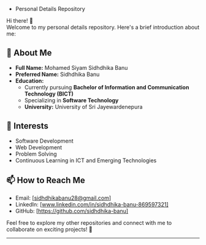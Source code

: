 -  Personal Details Repository

Hi there! 👋  
Welcome to my personal details repository. Here's a brief introduction about me:

## 👤 About Me
- **Full Name:** Mohamed Siyam Sidhdhika Banu  
- **Preferred Name:** Sidhdhika Banu  
- **Education:**  
  - Currently pursuing **Bachelor of Information and Communication Technology (BICT)**  
  - Specializing in **Software Technology**  
  - **University:** University of Sri Jayewardenepura  

## 🌱 Interests
- Software Development  
- Web Development  
- Problem Solving  
- Continuous Learning in ICT and Emerging Technologies  

## 📫 How to Reach Me
- Email: [sidhdhikabanu28@gmail.com]  
- LinkedIn: [www.linkedin.com/in/sidhdhika-banu-869597321]  
- GitHub: [https://github.com/sidhdhika-banu]  

Feel free to explore my other repositories and connect with me to collaborate on exciting projects! 🚀

---
